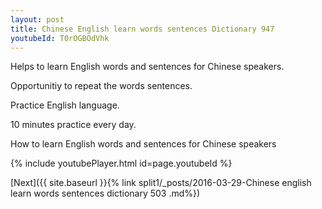 ```yaml
---
layout: post
title: Chinese English learn words sentences Dictionary 947 
youtubeId: T0rOGBOdVhk
---
```

 
 
Helps to learn English words and sentences for Chinese speakers.

Opportunitiy to repeat the words sentences. 

Practice English language. 
 
10 minutes practice every day. 
 
How to learn English words and sentences for Chinese speakers 
 
{% include youtubePlayer.html id=page.youtubeId %}
 
 
[Next]({{ site.baseurl }}{% link  split1/_posts/2016-03-29-Chinese english learn words sentences dictionary 503 .md%})
 
